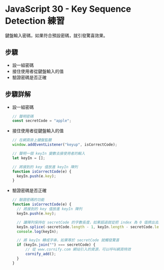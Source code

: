 # JavaScript 30 - Key Sequence Detection 練習

鍵盤輸入密碼，如果符合預設密碼，就引發驚喜效果。

## 步驟

- 設一組密碼
- 接住使用者從鍵盤輸入的值
- 驗證密碼是否正確

## 步驟詳解

- 設一組密碼
  ```javascript
  // 聲明密碼
  const secretCode = "apple";
  ```
- 接住使用者從鍵盤輸入的值

  ```javascript
  // 在網頁掛上鍵盤監聽
  window.addEventListener("keyup", isCorrectCode);

  // 聲明一個 keyIn 變數去接使用者的輸入
  let keyIn = [];

  // 將接到的 key 值放進 keyIn 陣列
  function isCorrectCode(e) {
  	keyIn.push(e.key);
  }
  ```

- 驗證密碼是否正確

  ```javascript
  // 驗證密碼的功能
  function isCorrectCode(e) {
  	// 將接到的 key 值放進 keyIn 陣列
  	keyIn.push(e.key);

  	// 讓陣列保持在 secretCode 的字數長度，如果超過就從把 index 為 0 值擠出去。
  	keyIn.splice(-secretCode.length - 1, keyIn.length - secretCode.length);
  	console.log(keyIn);

  	// 將 keyIn 轉成字串，如果等於 secretCode 就觸發驚喜
  	if (keyIn.join("") === secretCode) {
  		// 從 www.cornify.com 網站引入的資源，可以呼叫網頁特效
  		cornify_add();
  	}
  }
  ```
